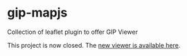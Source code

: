 # gip-mapjs

 Collection of leaflet plugin to offer GIP Viewer

This project is now closed. The [new viewer is available here](https://github.com/devleaks/givjs).